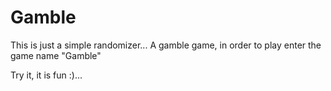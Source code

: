 # Gamble

This is just a simple randomizer... A gamble game, in order to play enter the game name "Gamble"

Try it, it is fun :)...
